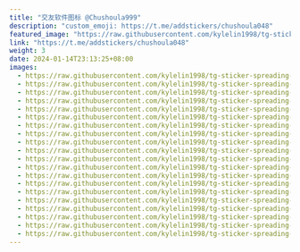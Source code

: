 ```yaml
---
title: "交友软件图标 @Chushoula999"
description: "custom_emoji: https://t.me/addstickers/chushoula048"
featured_image: "https://raw.githubusercontent.com/kylelin1998/tg-sticker-spreading-worldwide-images/main/img/5c48fd5d-fdec-48ef-9ab6-1a315f69c76b.jpg"
link: "https://t.me/addstickers/chushoula048"
weight: 3
date: 2024-01-14T23:13:25+08:00
images:
  - https://raw.githubusercontent.com/kylelin1998/tg-sticker-spreading-worldwide-images/main/img/5c48fd5d-fdec-48ef-9ab6-1a315f69c76b.jpg
  - https://raw.githubusercontent.com/kylelin1998/tg-sticker-spreading-worldwide-images/main/img/9f285a2b-81ec-43ce-9dcf-2fddd57579ef.jpg
  - https://raw.githubusercontent.com/kylelin1998/tg-sticker-spreading-worldwide-images/main/img/6270b322-96e8-405d-ad8d-7c0cfd92af67.jpg
  - https://raw.githubusercontent.com/kylelin1998/tg-sticker-spreading-worldwide-images/main/img/60a5c4b9-02fc-486f-b46c-88fead6ac230.jpg
  - https://raw.githubusercontent.com/kylelin1998/tg-sticker-spreading-worldwide-images/main/img/d046eca0-6aad-4574-a875-f37db38ccbfb.jpg
  - https://raw.githubusercontent.com/kylelin1998/tg-sticker-spreading-worldwide-images/main/img/74c94e5c-1764-4d2c-990a-ecc70e01538b.jpg
  - https://raw.githubusercontent.com/kylelin1998/tg-sticker-spreading-worldwide-images/main/img/324a8e7c-0b86-4c05-a8c7-454f0c26aa9e.jpg
  - https://raw.githubusercontent.com/kylelin1998/tg-sticker-spreading-worldwide-images/main/img/03ed6446-0016-4d3e-b744-5403069c9f35.jpg
  - https://raw.githubusercontent.com/kylelin1998/tg-sticker-spreading-worldwide-images/main/img/e1f7e3e0-02c9-49f3-9da9-3f1d663a172c.jpg
  - https://raw.githubusercontent.com/kylelin1998/tg-sticker-spreading-worldwide-images/main/img/748313f3-90d3-4740-9262-86e8ced80b4c.jpg
  - https://raw.githubusercontent.com/kylelin1998/tg-sticker-spreading-worldwide-images/main/img/05210141-8f6a-4b01-a2e5-bc39341c0147.jpg
  - https://raw.githubusercontent.com/kylelin1998/tg-sticker-spreading-worldwide-images/main/img/16bfb69e-e390-46e5-a06f-1630b78ab777.jpg
  - https://raw.githubusercontent.com/kylelin1998/tg-sticker-spreading-worldwide-images/main/img/f4e92168-0402-483d-8118-aaf4e2a1f31b.jpg
  - https://raw.githubusercontent.com/kylelin1998/tg-sticker-spreading-worldwide-images/main/img/5991be8e-c4bf-4839-84fb-7cee468d83d1.jpg
  - https://raw.githubusercontent.com/kylelin1998/tg-sticker-spreading-worldwide-images/main/img/ba4b5c41-0b7e-4659-bd5a-2ba3a927807c.jpg
  - https://raw.githubusercontent.com/kylelin1998/tg-sticker-spreading-worldwide-images/main/img/c9c393a3-f577-4f2d-b55c-61306dca2bb9.jpg
  - https://raw.githubusercontent.com/kylelin1998/tg-sticker-spreading-worldwide-images/main/img/e382ee9b-cff9-4ed5-932c-50cf98ed064c.jpg
  - https://raw.githubusercontent.com/kylelin1998/tg-sticker-spreading-worldwide-images/main/img/a213b96f-57e9-4a73-8ac2-0abfcbd48f4b.jpg
  - https://raw.githubusercontent.com/kylelin1998/tg-sticker-spreading-worldwide-images/main/img/db15874c-64ce-4fd0-a751-7e49a07290b8.jpg
  - https://raw.githubusercontent.com/kylelin1998/tg-sticker-spreading-worldwide-images/main/img/cd76bf7f-8ad5-4518-a0a2-ad3dc72a94b9.jpg
---
```


